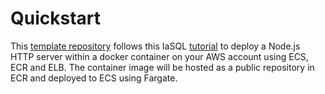 # Quickstart

This [template repository](https://docs.github.com/en/repositories/creating-and-managing-repositories/creating-a-repository-from-a-template) follows this IaSQL [tutorial](https://docs.iasql.com/quickstart/) to deploy a Node.js HTTP server within a docker container on your AWS account using ECS, ECR and ELB. The container image will be hosted as a public repository in ECR and deployed to ECS using Fargate.